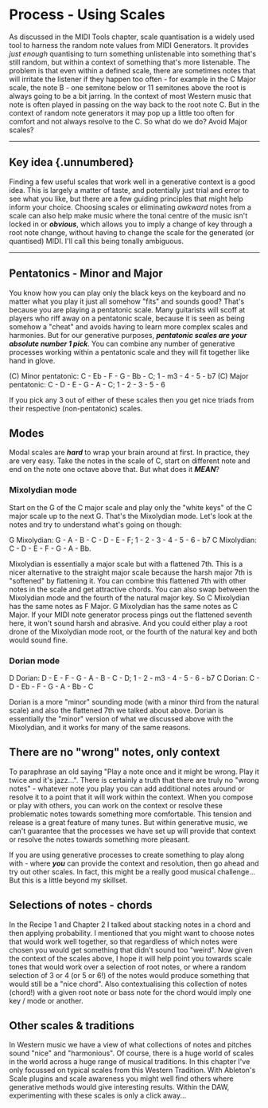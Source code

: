 # Process - Using Scales

As discussed in the MIDI Tools chapter, scale quantisation is a widely used tool to harness the random note values from MIDI Generators. It provides *just enough* quantising to turn something unlistenable into something that's still random, but within a context of something that's more listenable. The problem is that even within a defined scale, there are sometimes notes that will irritate the listener if they happen too often - for example in the C Major scale, the note B - one semitone below or 11 semitones above the root is always going to be a bit jarring. In the context of most Western music that note is often played in passing on the way back to the root note C. But in the context of random note generators it may pop up a little too often for comfort and not always resolve to the C. So what do we do? Avoid Major scales?

------------------------------------------------------------------------

## Key idea {.unnumbered}

Finding a few useful scales that work well in a generative context is a good idea. This is largely a matter of taste, and potentially just trial and error to see what you like, but there are a few guiding principles that might help inform your choice. Choosing scales or eliminating *awkward* notes from a scale can also help make music where the tonal centre of the music isn't locked in or ***obvious***, which allows you to imply a change of key through a root note change, without having to change the scale for the generated (or quantised) MIDI. I'll call this being tonally ambiguous.

------------------------------------------------------------------------

## Pentatonics - Minor and Major

You know how you can play only the black keys on the keyboard and no matter what you play it just all somehow "fits" and sounds good? That's because you are playing a pentatonic scale. Many guitarists will scoff at players who riff away on a pentatonic scale, because it is seen as being somehow a "cheat" and avoids having to learn more complex scales and harmonies. But for our generative purposes, ***pentatonic scales are your absolute number 1 pick***. You can combine any number of generative processes working within a pentatonic scale and they will fit together like hand in glove. 

(C) Minor pentatonic: C - Eb - F - G - Bb - C; 1 - m3 - 4 - 5 - b7
(C) Major pentatonic: C - D - E - G - A - C; 1 - 2 - 3 - 5 - 6

If you pick any 3 out of either of these scales then you get nice triads from their respective (non-pentatonic) scales. 

## Modes

Modal scales are ***hard*** to wrap your brain around at first. In practice, they are very easy. Take the notes in the scale of C, start on different note and end on the note one octave above that. But what does it ***MEAN***?

### Mixolydian mode

Start on the G of the C major scale and play only the "white keys" of the C major scale up to the next G. That's the Mixolydian mode. Let's look at the notes and try to understand what's going on though:

G Mixolydian: G - A - B - C - D - E - F; 1 - 2 - 3 - 4 - 5 - 6 - b7
C Mixolydian: C - D - E - F - G - A - Bb.

Mixolydian is essentially a major scale but with a flattened 7th. This is a nicer alternative to the straight major scale because the harsh major 7th is "softened" by flattening it. You can combine this flattened 7th with other notes in the scale and get attractive chords. You can also swap between the Mixolydian mode and the fourth of the natural major key. So C Mixolydian has the same notes as F Major. G Mixolydian has the same notes as C Major. If your MIDI note generator process pings out the flattened seventh here, it won't sound harsh and abrasive. And you could either play a root drone of the Mixolydian mode root, or the fourth of the natural key and both would sound fine.

### Dorian mode

D Dorian: D - E - F - G - A - B - C - D; 1 - 2 - m3 - 4 - 5 - 6 - b7
C Dorian: C - D - Eb - F - G - A - Bb - C

Dorian is a more "minor" sounding mode (with a minor third from the natural scale) and also the flattened 7th we talked about above. Dorian is essentially the "minor" version of what we discussed above with the Mixolydian, and it works for many of the same reasons.

## There are no "wrong" notes, only context

To paraphrase an old saying "Play a note once and it might be wrong. Play it twice and it's jazz...". There is certainly a truth that there are truly no "wrong notes" - whatever note you play you can add additional notes around or resolve it to a point that it will work within the context. When you compose or play with others, you can work on the context or resolve these problematic notes towards something more comfortable. This tension and release is a great feature of many tunes. But within generative music, we can't guarantee that the processes we have set up will provide that context or resolve the notes towards something more pleasant. 

If you are using generative processes to create something to play along with - where ***you*** can provide the context and resolution, then go ahead and try out other scales.  In fact, this might be a really good musical challenge... But this is a little beyond my skillset.

## Selections of notes - chords

In the Recipe 1 and Chapter 2 I talked about stacking notes in a chord and then applying probability. I mentioned that you might want to choose notes that would work well together, so that regardless of which notes were chosen you would get something that didn't sound too "weird". Now given the context of the scales above, I hope it will help point you towards scale tones that would work over a selection of root notes, or where a random selection of 3 or 4 (or 5 or 6!) of the notes would produce something that would still be a "nice chord". Also contextualising this collection of notes (chord!) with a given root note or bass note for the chord would imply one key / mode or another.

## Other scales & traditions

In Western music we have a view of what collections of notes and pitches sound "nice" and "harmonious". Of course, there is a huge world of scales in the world across a huge range of musical traditions. In this chapter I've only focussed on typical scales from this Western Tradition. With Ableton's Scale plugins and scale awareness you might well find others where generative methods would give interesting results. Within the DAW, experimenting with these scales is only a click away...
